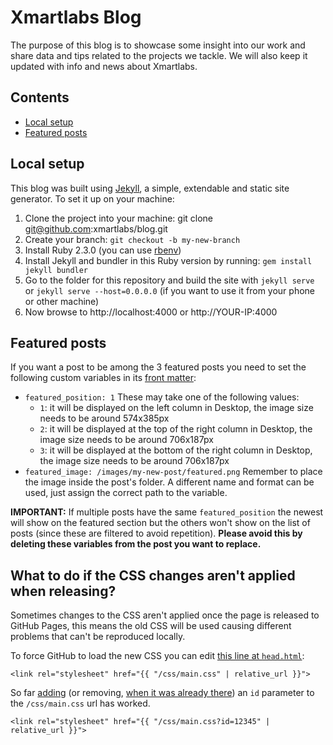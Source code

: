 # Xmartlabs Blog
The purpose of this blog is to showcase some insight into our work and share data and tips related to the projects we tackle.
We will also keep it updated with info and news about Xmartlabs.

## Contents
* [Local setup](#local-setup)
* [Featured posts](#featured-posts)

## Local setup
This blog was built using [Jekyll](https://jekyllrb.com), a simple, extendable and static site generator.
To set it up on your machine:
1. Clone the project into your machine: git clone git@github.com:xmartlabs/blog.git
2. Create your branch: `git checkout -b my-new-branch`
3. Install Ruby 2.3.0 (you can use [rbenv](https://github.com/rbenv/rbenv))
4. Install Jekyll and bundler in this Ruby version by running: `gem install jekyll bundler`
5. Go to the folder for this repository and build the site with `jekyll serve` or `jekyll serve --host=0.0.0.0` (if you want to use it from your phone or other machine)
6. Now browse to http://localhost:4000 or http://YOUR-IP:4000

## Featured posts
If you want a post to be among the 3 featured posts you need to set the following custom variables in its [front matter](https://jekyllrb.com/docs/front-matter/):
- `featured_position: 1`
These may take one of the following values:
    - `1`: it will be displayed on the left column in Desktop, the image size needs to be around 574x385px
    - `2`: it will be displayed at the top of the right column in Desktop, the image size needs to be around 706x187px
    - `3`: it will be displayed at the bottom of the right column in Desktop, the image size needs to be around 706x187px
- `featured_image: /images/my-new-post/featured.png`
Remember to place the image inside the post's folder. A different name and format can be used, just assign the correct path to the variable.

**IMPORTANT:**
If multiple posts have the same `featured_position` the newest will show on the featured section but the others won't show on the list of posts (since these are filtered to avoid repetition). **Please avoid this by deleting these variables from the post you want to replace.**

## What to do if the CSS changes aren't applied when releasing?
Sometimes changes to the CSS aren't applied once the page is released to GitHub Pages, this means the old CSS will be used causing different problems that can't be reproduced locally.

To force GitHub to load the new CSS you can edit [this line at `head.html`](_includes/head.html#L8):
```
<link rel="stylesheet" href="{{ "/css/main.css" | relative_url }}">
```
So far [adding](https://github.com/xmartlabs/blog/pull/74/commits/99ebef6dd332c80f3e63527cf9c1f8c8c468ef2d) (or removing, [when it was already there](https://github.com/xmartlabs/blog/pull/84/commits/6b1d2086e00e90ef3ed07dd8705e8b89c18ffa60)) an `id` parameter to the `/css/main.css` url has worked.
```
<link rel="stylesheet" href="{{ "/css/main.css?id=12345" | relative_url }}">
```
